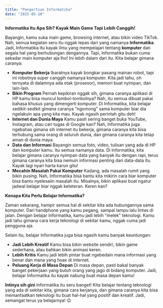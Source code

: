 ```yaml
---
title: "Pengertian Informatika"
date: "2025-05-10"
---
```


**Informatika Itu Apa Sih? Kayak Main Game Tapi Lebih Canggih!**

Bayangin, kamu suka main game, browsing internet, atau bikin video TikTok. Nah, semua kegiatan seru itu nggak lepas dari yang namanya **Informatika**. Jadi, Informatika itu kayak ilmu yang mempelajari tentang **komputer** dan segala hal yang berhubungan dengannya.
Tapi, Informatika bukan cuma sekadar main komputer aja lho! Ini lebih dalam dari itu. Kita belajar gimana caranya:
* **Komputer Bekerja** Ibaratnya kayak bongkar pasang mainan robot, tapi ini robotnya super canggih namanya komputer. Kita jadi tahu, oh ternyata di dalamnya ada otak (prosesor), memori buat nyimpan, dan lain-lain.
* **Bikin Program** Pernah kepikiran nggak sih, gimana caranya aplikasi di HP kamu bisa muncul tombol-tombolnya? Nah, itu semua dibuat pakai bahasa khusus yang dimengerti komputer. Di Informatika, kita belajar sedikit-sedikit gimana caranya "ngomong" sama komputer biar dia ngelakuin apa yang kita mau. Kayak ngasih perintah gitu deh!
* **Internet dan Dunia Maya** Kamu pasti sering banget buka YouTube, Instagram, atau cari tugas di Google kan? Nah, Informatika juga ngebahas gimana sih internet itu bekerja, gimana caranya kita bisa terhubung sama orang di seluruh dunia, dan gimana caranya kita tetap aman di dunia maya.
* **Data dan Informasi** Bayangin semua foto, video, tulisan yang ada di HP dan komputer kamu. Itu semua namanya data. Di Informatika, kita belajar gimana caranya nyimpan data yang banyak itu dengan rapi, terus gimana caranya kita bisa nemuin informasi penting dari data-data itu. Kayak lagi nyari harta karun gitu!
* **Mecahin Masalah Pakai Komputer** Kadang, ada masalah rumit yang bikin pusing. Nah, Informatika bisa bantu kita mikirin cara biar komputer bisa bantu nyelesaiin masalah itu. Misalnya, bikin aplikasi buat ngatur jadwal belajar biar nggak keteteran. Keren kan?

**Kenapa Kita Perlu Belajar Informatika?**

Zaman sekarang, hampir semua hal di sekitar kita ada hubungannya sama komputer. Dari handphone yang kamu pegang, sampai lampu lalu lintas di jalan. Dengan belajar Informatika, kamu jadi lebih "melek" teknologi. Kamu jadi tahu gimana cara kerja teknologi di sekitar kamu, nggak cuma jadi pengguna aja.

Selain itu, belajar Informatika juga bisa ngasih kamu banyak keuntungan:

* **Jadi Lebih Kreatif** Kamu bisa bikin website sendiri, bikin game sederhana, atau bahkan bikin animasi keren.
* **Lebih Kritis** Kamu jadi lebih pintar buat ngebedain mana informasi yang benar dan mana yang hoax di internet.
* **Peluang Kerja di Masa Depan** Di masa depan, pasti bakal banyak banget pekerjaan yang butuh orang yang jago di bidang komputer. Jadi, belajar Informatika itu kayak nabung buat masa depan kamu!

**Intinya sih gini** Informatika itu seru banget! Kita belajar tentang teknologi yang ada di sekitar kita, gimana cara kerjanya, dan gimana caranya kita bisa memanfaatkan teknologi itu buat hal-hal yang positif dan kreatif. Jadi, semangat terus ya belajarnya! 😉